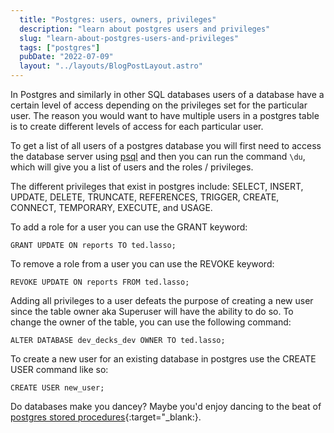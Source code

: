 ```yaml
---
  title: "Postgres: users, owners, privileges"
  description: "learn about postgres users and privileges"
  slug: "learn-about-postgres-users-and-privileges"
  tags: ["postgres"]
  pubDate: "2022-07-09"
  layout: "../layouts/BlogPostLayout.astro"
---
```


In Postgres and similarly in other SQL databases users of a database have a certain level of access depending on the privileges set for the particular user. The reason you would want to have multiple users in a postgres table is to create different levels of access for each particular user. 

To get a list of all users of a postgres database you will first need to access the database server using [psql](https://www.devdecks.io/2022-pg_ctl-vs-psql) and then you can run the command `\du`, which will give you a list of users and the roles / privileges.

The different privileges that exist in postgres include:
SELECT, INSERT, UPDATE, DELETE, TRUNCATE, REFERENCES, TRIGGER, CREATE, CONNECT, TEMPORARY, EXECUTE, and USAGE.

To add a role for a user you can use the GRANT keyword:
```
GRANT UPDATE ON reports TO ted.lasso;
```

To remove a role from a user you can use the REVOKE keyword:
```
REVOKE UPDATE ON reports FROM ted.lasso;
```

Adding all privileges to a user defeats the purpose of creating a new user since the table owner aka Superuser will have the ability to do so. To change the owner of the table, you can use the following command:
```
ALTER DATABASE dev_decks_dev OWNER TO ted.lasso;
```

To create a new user for an existing database in postgres use the CREATE USER command like so:
```
CREATE USER new_user;
```

Do databases make you dancey? Maybe you'd enjoy dancing to the beat of [postgres stored procedures](https://www.devdecks.io/2022-create-and-execute-stored-procedure-postgres){:target="_blank:}.